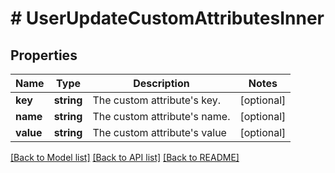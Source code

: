 # # UserUpdateCustomAttributesInner

## Properties

Name | Type | Description | Notes
------------ | ------------- | ------------- | -------------
**key** | **string** | The custom attribute&#39;s key. | [optional]
**name** | **string** | The custom attribute&#39;s name. | [optional]
**value** | **string** | The custom attribute&#39;s value | [optional]

[[Back to Model list]](../../README.md#models) [[Back to API list]](../../README.md#endpoints) [[Back to README]](../../README.md)
